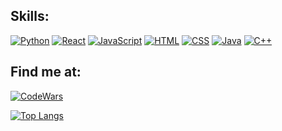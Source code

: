 <!--
**Fisherman386/fisherman386** is a ✨ _special_ ✨ repository because its `README.md` (this file) appears on your GitHub profile.

https://simpleicons.org/?q=C
-->

## Skills:
[![Python](https://img.shields.io/badge/Python-3B8BBE?style=for-the-badge&logo=python&logoColor=white&labelColor=101010)]()
[![React](https://img.shields.io/badge/React-61dafb?style=for-the-badge&logo=React&logoColor=white&labelColor=101010)]()
[![JavaScript](https://img.shields.io/badge/JavaScript-F7DF1E?style=for-the-badge&logo=javascript&logoColor=white&labelColor=101010)]()
[![HTML](https://img.shields.io/badge/HTML5-F16529?style=for-the-badge&logo=HTML5&logoColor=white&labelColor=101010)]()
[![CSS](https://img.shields.io/badge/CSS3-2965F1?style=for-the-badge&logo=css3&logoColor=white&labelColor=101010)]()
[![Java](https://img.shields.io/badge/Java-ec2025?style=for-the-badge&logo=Java&logoColor=white&labelColor=101010)]()
[![C++](https://img.shields.io/badge/C++-99CCFF?style=for-the-badge&logo=Cplusplus&logoColor=white&labelColor=101010)]()

## Find me at:
[![CodeWars](https://img.shields.io/badge/Codewars-f89999?style=for-the-badge&logo=codewars&logoColor=white&labelColor=101010)](https://www.codewars.com/users/Fisherman386)

[![Top Langs](https://github-readme-stats.vercel.app/api/top-langs/?username=fisherman386&layout=compact)](https://github.com/anuraghazra/github-readme-stats)
